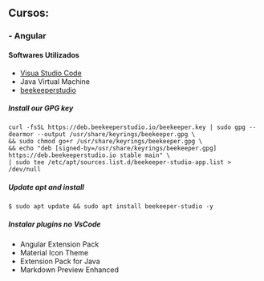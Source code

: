 ## Cursos:

### - Angular

#### Softwares Utilizados
 - [Visua Studio Code](https://code.visualstudio.com/docs/?dv=linux64_deb)
 - Java Virtual Machine
 - [beekeeperstudio](https://docs.beekeeperstudio.io/installation/linux/#deb)

##### Install our GPG key
    curl -fsSL https://deb.beekeeperstudio.io/beekeeper.key | sudo gpg --dearmor --output /usr/share/keyrings/beekeeper.gpg \
    && sudo chmod go+r /usr/share/keyrings/beekeeper.gpg \
    && echo "deb [signed-by=/usr/share/keyrings/beekeeper.gpg] https://deb.beekeeperstudio.io stable main" \
    | sudo tee /etc/apt/sources.list.d/beekeeper-studio-app.list > /dev/null

##### Update apt and install
    $ sudo apt update && sudo apt install beekeeper-studio -y

##### Instalar plugins no VsCode

- Angular Extension Pack
- Material Icon Theme
- Extension Pack for Java
- Markdown Preview Enhanced